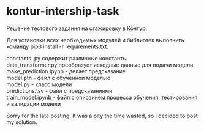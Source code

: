 # kontur-intership-task

Решение тестового задания на стажировку в Контур.

Для установки всех необходимых модулей и библиотек выполнить команду pip3 install -r requirements.txt.

constants. py содержит различные константы  
data_transformer.py преобразует исходные данные для подачи модели  
make_prediction.ipynb - делает предсказание  
model.pth - файл с обученной моделью  
model.py - класс модели  
predictions.tsv - файл с предсказаниями  
train_model.ipynb - файл с описанием процесса обучения, тестирования и валидации модели



Sorry for the late posting. It was a pity the time wasted, so I decided to post my solution.
